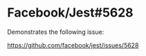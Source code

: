 Facebook/Jest#5628
==================

Demonstrates the following issue:

https://github.com/facebook/jest/issues/5628
